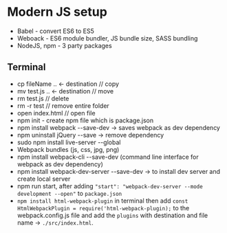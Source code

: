 # Modern JS setup

* Babel - convert ES6 to ES5
* Weboack - ES6 module bundler, JS bundle size, SASS bundling
* NodeJS, npm - 3 party packages

## Terminal

* cp fileName .. &larr; destination // copy
* mv test.js .. &larr; destination // move
* rm test.js // delete
* rm -r test // remove entire folder
* open index.html // open file
* npm init - create npm file which is package.json
* npm install webpack --save-dev &rarr; saves webpack as dev dependency
* npm uninstall jQuery --save &rarr; remove dependency
* sudo npm install live-server --global
* Webpack bundles (js, css, jpg, png)
* npm install webpack-cli --save-dev (command line interface for webpack as dev dependency)
* npm install webpack-dev-server --save-dev &rarr; to install dev server and create local server
* npm run start, after adding `"start": "webpack-dev-server --mode development --open"` to `package.json`
* `npm install html-webpack-plugin` in terminal then add `const HtmlWebpackPlugin = require('html-webpack-plugin);` to the webpack.config.js file and add the `plugins` with destination and file name &rarr; `./src/index.html`.
